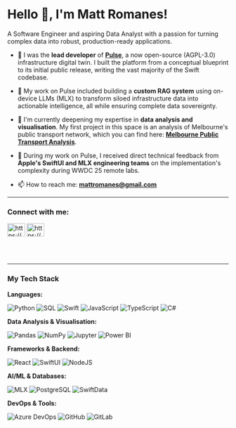 # Hello 👋, I'm Matt Romanes!

A Software Engineer and aspiring Data Analyst with a passion for turning complex data into robust, production-ready applications.

- 🔭 I was the **lead developer** of **[Pulse](https://github.com/Omega-Networks/Pulse)**, a now open-source (AGPL-3.0) infrastructure digital twin. I built the platform from a conceptual blueprint to its initial public release, writing the vast majority of the Swift codebase.

- 🤖 My work on Pulse included building a **custom RAG system** using on-device LLMs (MLX) to transform siloed infrastructure data into actionable intelligence, all while ensuring complete data sovereignty.

- 🌱 I'm currently deepening my expertise in **data analysis and visualisation**. My first project in this space is an analysis of Melbourne's public transport network, which you can find here: **[Melbourne Public Transport Analysis](https://github.com/romanesmatt/Melbourne-Public-Transport-Analysis)**.

- 🍎 During my work on Pulse, I received direct technical feedback from **Apple's SwiftUI and MLX engineering teams** on the implementation's complexity during WWDC 25 remote labs.

- 📫 How to reach me: **mattromanes@gmail.com**

---

### Connect with me:
<a href="https://linkedin.com/in/https://www.linkedin.com/in/matt-romanes" target="blank"><img align="center" src="https://raw.githubusercontent.com/rahuldkjain/github-profile-readme-generator/master/src/images/icons/Social/linked-in-alt.svg" alt="https://www.linkedin.com/in/matt-romanes" height="30" width="40" /></a>
<a href="https://stackoverflow.com/users/https://stackoverflow.com/users/15851202/matt-romanes" target="blank"><img align="center" src="https://raw.githubusercontent.com/rahuldkjain/github-profile-readme-generator/master/src/images/icons/Social/stack-overflow.svg" alt="https://stackoverflow.com/users/15851202/matt-romanes" height="30" width="40" /></a>

<br />
<br />

---

### My Tech Stack

**Languages:**

![Python](https://img.shields.io/badge/python-3670A0?style=for-the-badge&logo=python&logoColor=ffdd54)
![SQL](https://img.shields.io/badge/SQL-025E8C?style=for-the-badge&logo=postgresql&logoColor=white)
![Swift](https://img.shields.io/badge/swift-F54A2A?style=for-the-badge&logo=swift&logoColor=white)
![JavaScript](https://img.shields.io/badge/javascript-%23323330.svg?style=for-the-badge&logo=javascript&logoColor=%23F7DF1E)
![TypeScript](https://img.shields.io/badge/typescript-%23007ACC.svg?style=for-the-badge&logo=typescript&logoColor=white)
![C#](https://img.shields.io/badge/c%23-%23239120.svg?style=for-the-badge&logo=c-sharp&logoColor=white)

**Data Analysis & Visualisation:**

![Pandas](https://img.shields.io/badge/pandas-%23150458.svg?style=for-the-badge&logo=pandas&logoColor=white)
![NumPy](https://img.shields.io/badge/numpy-%23013243.svg?style=for-the-badge&logo=numpy&logoColor=white)
![Jupyter](https://img.shields.io/badge/jupyter-%23FA0F00.svg?style=for-the-badge&logo=jupyter&logoColor=white)
![Power BI](https://img.shields.io/badge/PowerBI-F2C811?style=for-the-badge&logo=powerbi&logoColor=black)

**Frameworks & Backend:**

![React](https://img.shields.io/badge/react-%2320232a.svg?style=for-the-badge&logo=react&logoColor=%2361DAFB)
![SwiftUI](https://img.shields.io/badge/SwiftUI-007AFF?style=for-the-badge&logo=swift&logoColor=white)
![NodeJS](https://img.shields.io/badge/node.js-6DA55F?style=for-the-badge&logo=node.js&logoColor=white)

**AI/ML & Databases:**

![MLX](https://img.shields.io/badge/MLX-000000?style=for-the-badge&logo=apple&logoColor=white)
![PostgreSQL](https://img.shields.io/badge/postgresql-%23316192.svg?style=for-the-badge&logo=postgresql&logoColor=white)
![SwiftData](https://img.shields.io/badge/SwiftData-FF2D55?style=for-the-badge&logo=swift&logoColor=white)

**DevOps & Tools:**

![Azure DevOps](https://img.shields.io/badge/azuredevops-%230078D7.svg?style=for-the-badge&logo=azure-devops&logoColor=white)
![GitHub](https://img.shields.io/badge/github-%23121011.svg?style=for-the-badge&logo=github&logoColor=white)
![GitLab](https://img.shields.io/badge/gitlab-%23181717.svg?style=for-the-badge&logo=gitlab&logoColor=white)

[linkedin]: https://www.linkedin.com/in/matt-romanes
[stackoverflow]: https://stackoverflow.com/users/15851202/matt-romanes
